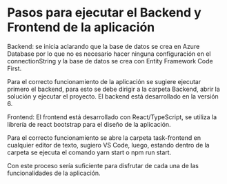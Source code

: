 # Pasos para ejecutar el Backend y Frontend de la aplicación

Backend: se inicia aclarando que la base de datos se crea en Azure Database por lo que no es necesario hacer ninguna configuración en el connectionString y la base de datos se crea con Entity Framework Code First.

Para el correcto funcionamiento de la aplicación se sugiere ejecutar primero el backend, para esto se debe dirigir a la carpeta Backend, abrir la solución y ejecutar el proyecto. El backend está desarrollado en la versión 6.

Frontend: El frontend está desarrollado con React/TypeScript, se utiliza la librería de react bootstrap para el diseño de la aplicación.

Para el correcto funcionamiento se abre la carpeta task-frontend en cualquier editor de texto, sugiero VS Code, luego, estando dentro de la carpeta se ejecuta el comando yarn start o npm run start. 

Con este proceso sería suficiente para disfrutar de cada una de las funcionalidades de la aplicación.

